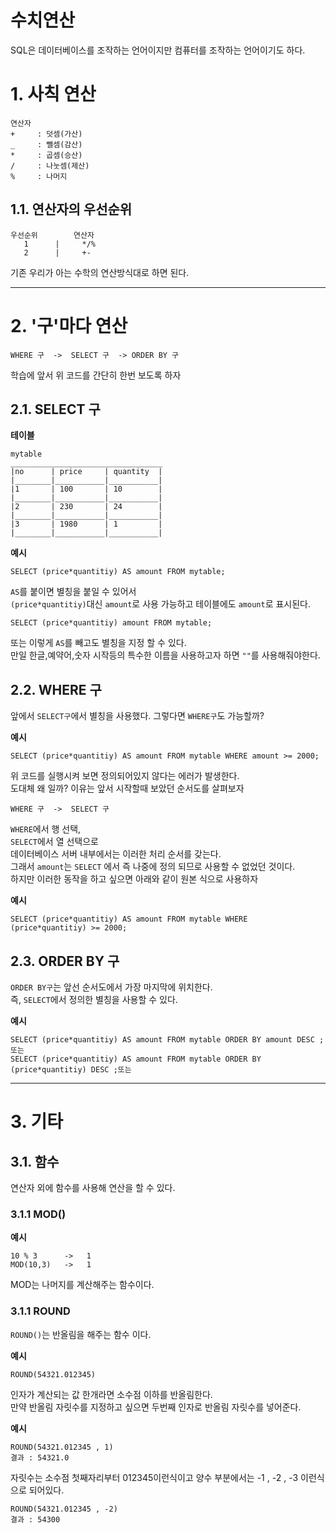 수치연산
=======================
SQL은 데이터베이스를 조작하는 언어이지만 컴퓨터를 조작하는 언어이기도 하다.
# 1. 사칙 연산
```
연산자
+     : 덧셈(가산)           
_     : 뺄셈(감산)
*     : 곱셈(승산)
/     : 나눗셈(제산)
%     : 나머지
```
## 1.1. 연산자의 우선순위
```
우선순위        연산자 
   1      |     */%
   2      |     +-
```
기존 우리가 아는 수학의 연산방식대로 하면 된다.

***
# 2. '구'마다 연산
```
WHERE 구  ->  SELECT 구  -> ORDER BY 구
```
학습에 앞서 위 코드를 간단히 한번 보도록 하자 
## 2.1. SELECT 구
  
**테이블**
```
mytable
__________________________________
|no      | price     | quantity  |
|________|___________|___________|
|1       | 100       | 10        |
|________|___________|___________|
|2       | 230       | 24        |
|________|___________|___________|
|3       | 1980      | 1         |
|________|___________|___________|

```
  
**예시**
```
SELECT (price*quantitiy) AS amount FROM mytable;
```   
```AS```를 붙이면 별칭을 붙일 수 있어서    
```(price*quantitiy)```대신 ```amount```로 사용 가능하고 테이블에도 ```amount```로 표시된다.
```
SELECT (price*quantitiy) amount FROM mytable;
```
또는 이렇게 ```AS```를 빼고도 별칭을 지정 할 수 있다.  
만일 한글,예약어,숫자 시작등의 특수한 이름을 사용하고자 하면 ```""```를 사용해줘야한다.   
  
## 2.2. WHERE 구
앞에서 ```SELECT구```에서 별칭을 사용했다. 그렇다면 ```WHERE구```도 가능할까?  
  
**예시**
```
SELECT (price*quantitiy) AS amount FROM mytable WHERE amount >= 2000;
```  
위 코드를 실행시켜 보면 정의되어있지 않다는 에러가 발생한다.  
도대체 왜 일까? 이유는 앞서 시작할때 보았던 순서도를 살펴보자  
```
WHERE 구  ->  SELECT 구  
```
```WHERE```에서 행 선택,  
```SELECT```에서 열 선택으로  
데이터베이스 서버 내부에서는 이러한 처리 순서를 갖는다.    
그래서 ```amount```는 ```SELECT``` 에서 즉 나중에 정의 되므로 사용할 수 없었던 것이다.  
하지만 이러한 동작을 하고 싶으면 아래와 같이 원본 식으로 사용하자   
  
**예시**
```
SELECT (price*quantitiy) AS amount FROM mytable WHERE (price*quantitiy) >= 2000;
``` 
## 2.3. ORDER BY 구
```ORDER BY구```는 앞선 순서도에서 가장 마지막에 위치한다.  
즉, ```SELECT```에서 정의한 별칭을 사용할 수 있다.  
  
**예시**
```
SELECT (price*quantitiy) AS amount FROM mytable ORDER BY amount DESC ;
또는
SELECT (price*quantitiy) AS amount FROM mytable ORDER BY (price*quantitiy) DESC ;또는
```

***
# 3. 기타
## 3.1. 함수
연산자 외에 함수를 사용해 연산을 할 수 있다.
### 3.1.1 MOD()
  
**예시**
```
10 % 3      ->   1
MOD(10,3)   ->   1
```
MOD는 나머지를 계산해주는 함수이다. 
### 3.1.1 ROUND
```ROUND()```는 반올림을 해주는 함수 이다.  
  
**예시**
```
ROUND(54321.012345)
```
인자가 계산되는 값 한개라면 소수점 이하를 반올림한다.  
만약 반올림 자릿수를 지정하고 싶으면 두번째 인자로 반올림 자릿수를 넣어준다.  
  
**예시**
```
ROUND(54321.012345 , 1)
결과 : 54321.0
```
자릿수는 소수점 첫째자리부터 012345이런식이고
양수 부분에서는 -1 , -2 , -3 이런식으로 되어있다.

```
ROUND(54321.012345 , -2)
결과 : 54300
```
